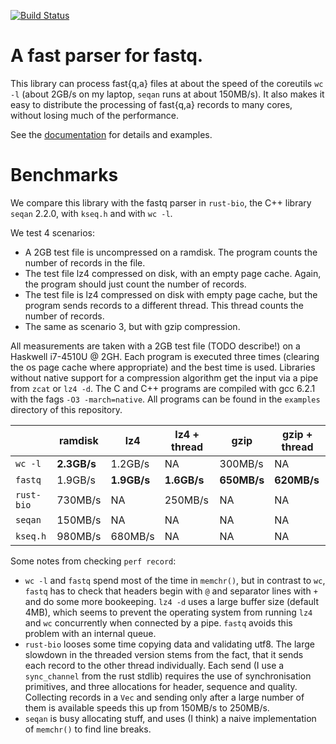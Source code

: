 [![Build Status](https://travis-ci.org/aseyboldt/fastq-rs.svg?branch=master)](https://travis-ci.org/aseyboldt/fastq-rs)

# A fast parser for fastq.

This library can process fast{q,a} files at about the speed of the
coreutils `wc -l` (about 2GB/s on my laptop, `seqan` runs at
about 150MB/s). It also makes it easy to distribute the
processing of fast{q,a} records to many cores, without losing much
of the performance.

See the [documentation](https://docs.rs/fastq/) for details and examples.

# Benchmarks

We compare this library with the fastq parser in `rust-bio`,
the C++ library `seqan` 2.2.0, with `kseq.h` and with `wc -l`.

We test 4 scenarios:
- A 2GB test file is uncompressed on a ramdisk. The program
  counts the number of records in the file.
- The test file lz4 compressed on disk, with an empty page
  cache. Again, the program should just count the number
  of records.
- The test file is lz4 compressed on disk with empty page
  cache, but the program sends records to a different
  thread. This thread counts the number of records.
- The same as scenario 3, but with gzip compression.

All measurements are taken with a 2GB test file (TODO describe!)
on a Haskwell i7-4510U @ 2GH. Each program is executed three
times (clearing the os page cache where appropriate) and the best
time is used. Libraries without native support for a compression
algorithm get the input via a pipe from `zcat` or `lz4 -d`.
The C and C++ programs are compiled with gcc 6.2.1 with the
fags `-O3 -march=native`. All programs can be found in the
`examples` directory of this repository.


|           |   ramdisk  |   lz4     | lz4 + thread | gzip    | gzip + thread |
| ----------| -----------| --------- | ------------ | ------- | ------------- |
| `wc -l`   | **2.3GB/s**|  1.2GB/s  |  NA          | 300MB/s |  NA           |
| `fastq`   |   1.9GB/s  |**1.9GB/s**| **1.6GB/s**  |**650MB/s**|**620MB/s** |
| `rust-bio`|   730MB/s  |     NA    |  250MB/s     |   NA    |    NA         |
| `seqan`   |   150MB/s  |     NA    |    NA        |   NA    |    NA         |
| `kseq.h`  |   980MB/s  |  680MB/s  |    NA        |   NA    |    NA         |

Some notes from checking `perf record`:

- `wc -l` and `fastq` spend most of the time in `memchr()`, but in contrast
  to `wc`, `fastq` has to check that headers begin with `@` and separator
  lines with `+` and do some more bookeeping.
  `lz4 -d` uses a large buffer size (default 4MB), which seems to prevent
  the operating system from running `lz4` and `wc` concurrently when connected
  by a pipe. `fastq` avoids this problem with an internal queue.
- `rust-bio` looses some time copying data and validating utf8.
  The large slowdown in the threaded version stems from the fact, that it
  sends each record to the other thread individually. Each send (I use a
  `sync_channel` from the rust stdlib) requires the use of synchronisation
  primitives, and three allocations for header, sequence and quality.
  Collecting records in a `Vec` and sending only after a large number of
  them is available speeds this up from 150MB/s to 250MB/s.
- `seqan` is busy allocating stuff, and uses (I think) a naive
  implementation of `memchr()` to find line breaks.
